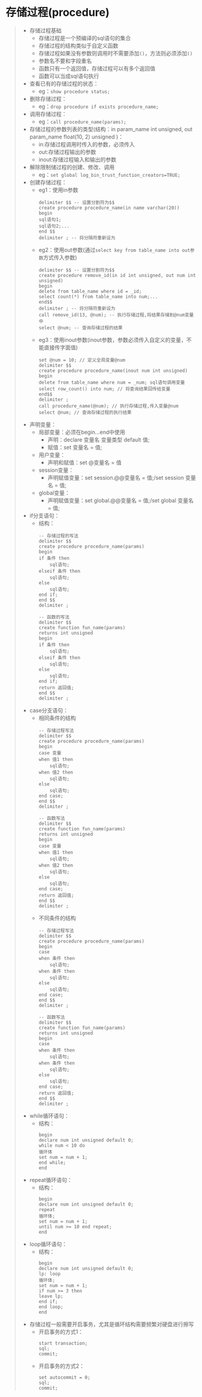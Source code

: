 # 存储过程(procedure)
>* 存储过程基础
>   * 存储过程是一个预编译的sql语句的集合
>   * 存储过程的结构类似于自定义函数
>   * 存储过程如果没有参数则调用时不需要添加```()```，方法则必须添加```()```
>   * 参数名不要和字段重名
>   * 函数只有一个返回值，存储过程可以有多个返回值
>   * 函数可以当成sql语句执行
>* 查看已有的存储过程的状态：
>   * eg：```show procedure status;```
>* 删除存储过程：
>   * eg：```drop procedure if exists procedure_name;```
>* 调用存储过程：
>   * eg：```call procedure_name(params);```
>* 存储过程的参数列表的类型(结构：in param_name int unsigned, out param_name float(10, 2) unsigned )：
>   * in:存储过程调用时传入的参数，必须传入
>   * out:存储过程输出的参数
>   * inout:存储过程输入和输出的参数
>* 解除限制储过程的创建、修改、调用
>   * eg：```set global log_bin_trust_function_creators=TRUE;```
>* 创建存储过程：
>   * eg1：使用in参数
>       ```
>       delimiter $$ -- 设置分割符为$$
>       create procedure procedure_name(in name varchar(20))
>       begin
>       sql语句1;
>       sql语句2;...
>       end $$
>       delimiter ; -- 将分隔符重新设为
>       ```
>   * eg2：使用out参数(通过```select key from table_name into out参数```方式传入参数)
>       ```
>       delimiter $$ -- 设置分割符为$$
>       create procedure remove_id(in id int unsigned, out num int unsigned)
>       begin
>       delete from table_name where id = _id;
>       select count(*) from table_name into num;...
>       end$$
>       delimiter ; -- 将分隔符重新设为
>       call remove_id(13, @num); -- 执行存储过程,将结果存储到@num变量中
>       select @num; -- 查询存储过程的结果
>       ```
>   * eg3：使用inout参数(inout参数，参数必须传入自定义的变量，不能直接传字面值)
>       ```
>       set @num = 10; // 定义全局变量@num
>       delimiter $$
>       create procedure procedure_name(inout num int unsigned)
>       begin
>       delete from table_name where num = _num; sql语句调用变量
>       select row_count() into num; // 将查询结果回传给变量
>       end$$
>       delimiter ;
>       call procedure_name(@num); // 执行存储过程,传入变量@num
>       select @num; // 查询存储过程的执行结果
>       ```
>* 声明变量：
>   * 局部变量：必须在begin...end中使用
>       * 声明：declare 变量名 变量类型 default 值;
>       * 赋值：set 变量名 = 值;
>   * 用户变量：
>       * 声明和赋值：set @变量名 = 值
>   * session变量：
>       * 声明赋值变量：set session.@@变量名 = 值;/set session 变量名 = 值;
>   * global变量：
>        * 声明赋值变量：set global.@@变量名 = 值;/set global 变量名 = 值;
>* if分支语句：
>   * 结构：
>       ```
>       -- 存储过程的写法
>       delimiter $$
>       create procedure procedure_name(params)
>       begin
>       if 条件 then
>           sql语句;
>       elseif 条件 then
>           sql语句;
>       else
>           sql语句;
>       end if;
>       end $$
>       delimiter ;
>     
>       -- 函数的写法
>       delimiter $$
>       create function fun_name(params)
>       returns int unsigned
>       begin
>       if 条件 then
>           sql语句;
>       elseif 条件 then
>           sql语句;
>       else
>           sql语句;
>       end if;
>       return 返回值;
>       end $$
>       delimiter ;
>       ```
>* case分支语句：
>   * 相同条件的结构
>       ```
>       -- 存储过程写法
>       delimiter $$
>       create procedure procedure_name(params)
>       begin
>       case 变量
>       when 值1 then
>           sql语句;
>       when 值2 then
>           sql语句;
>       else
>           sql语句;
>       end case;
>       end $$
>       delimiter ;
>       
>       -- 函数写法
>       delimiter $$
>       create function fun_name(params)
>       returns int unsigned
>       begin
>       case 变量
>       when 值1 then
>           sql语句;
>       when 值2 then
>           sql语句;
>       else
>           sql语句;
>       end case;
>       return 返回值;
>       end $$
>       delimiter ;
>       ```
>   * 不同条件的结构
>       ```
>       -- 存储过程写法
>       delimiter $$
>       create procedure procedure_name(params)
>       begin
>       case
>       when 条件 then
>           sql语句;
>       when 条件 then
>           sql语句;
>       else
>           sql语句;
>       end case;
>       end $$
>       delimiter ;
>       
>       -- 函数写法
>       delimiter $$
>       create function fun_name(params)
>       returns int unsigned
>       begin
>       case
>       when 条件 then
>           sql语句;
>       when 条件 then
>           sql语句;
>       else
>           sql语句;
>       end case;
>       return 返回值;
>       end $$
>       delimiter ;
>       ```
>* while循环语句：
>   * 结构：
>       ```
>       begin
>       declare num int unsigned default 0;
>       while num < 10 do
>       循环体
>       set num = num + 1;
>       end while;
>       end
>       ```
>* repeat循环语句：
>   * 结构：
>       ```
>       begin
>       declare num int unsigned default 0;
>       repeat
>       循环体;
>       set num = num + 1;
>       until num >= 10 end repeat;
>       end
>       ```
>* loop循环语句：
>   * 结构：
>       ```
>       begin
>       declare num int unsigned default 0;
>       lp: loop
>       循环体;
>       set num = num + 1;
>       if num >= 3 then
>       leave lp;
>       end if;
>       end loop;
>       end
>       ```
>* 存储过程一般需要开启事务，尤其是循环结构需要频繁对硬盘进行擦写
>   * 开启事务的方式1：
>       ```
>       start transaction;
>       sql;
>       commit;
>       ```
>   * 开启事务的方式2：
>       ```
>       set autocommit = 0;
>       sql;
>       commit;
>       ```
